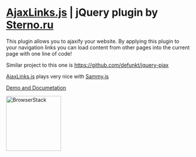 [AjaxLinks.js](http://sternoru.github.com/ajaxlinks/) | jQuery plugin by [Sterno.ru](http://sterno.ru/en/)
=========================================

This plugin allows you to ajaxify your website.
By applying this plugin to your navigation links you can load content from other pages into the current page with one line of code!

Similar project to this one is https://github.com/defunkt/jquery-pjax

[AjaxLinks.js](http://sternoru.github.com/ajaxlinks/) plays very nice with [Sammy.js](http://sammyjs.org/)

[Demo and Documetation](http://sternoru.github.com/ajaxlinks/)


[<img src="https://www.browserstack.com/images/layout/browserstack-logo-600x315.png" width="150" alt=BrowserStack>](https://www.browserstack.com/)
